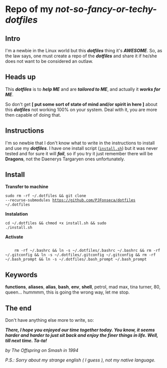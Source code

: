 # Repo of my _not-so-fancy-or-techy-_***dotfiles***

## **Intro**
I'm a newbie in the Linux world but this ***dotfiles*** thing it's ***AWESOME***. So, as the law says, one must create a repo of the ***dotfiles*** and share it if he/she does not want to be considered an outlaw.

## **Heads up**

This ***dotfiles*** is to ***help ME*** and are  ***tailored to ME***, and actually it ***works for ME***. 

So don't get **[ put some sort of state of mind and/or spirit in here ]** about this ***dotfiles*** not working 100% on your system. Deal with it, you are more then capable of doing that.

## **Instructions**

I'm so newbie that I don't know what to write in the instructions to install and use my ***dotfiles***. I have one install script ([<code>install.sh</code>](https://github.com/PJFonseca/dotfiles/blob/master/install/install.sh)) but it was never tested and for sure it will ***fail***, so if you try it just remember there will be **Dragons**, not the Daenerys Targaryen ones unfortunately.

## **Install**

**Transfer to machine**

<code>sudo rm -rf ~/.dotfiles && git clone --recurse-submodules https://github.com/PJFonseca/dotfiles ~/.dotfiles</code>

**Instalation**

<code>cd ~/.dotfiles && chmod +x install.sh && sudo ./install.sh</code>

**Activate**

<code>
    rm -rf ~/.bashrc && ln -s ~/.dotfiles/.bashrc ~/.bashrc && rm -rf ~/.gitconfig && ln -s ~/.dotfiles/.gitconfig ~/.gitconfig && rm -rf ~/.bash_prompt && ln -s ~/.dotfiles/.bash_prompt ~/.bash_prompt
</code>

## **Keywords**
**functions**, **aliases**, **alias**, **bash**, **env**, **shell**, petrol, mad max, tina turner, 80, queen... hummmm, this is going the wrong way, let me stop.

## **The end**

Don't have anything else more to write, so:

***There, I hope you enjoyed our time together today. You know, it seems harder and harder to just sit back and enjoy the finer things in life.
Well, till next time.
Ta-ta!***

_by The Offspring on Smash in 1994_


*P.S.: Sorry about my strange english ( I guess ), not my native language.*





